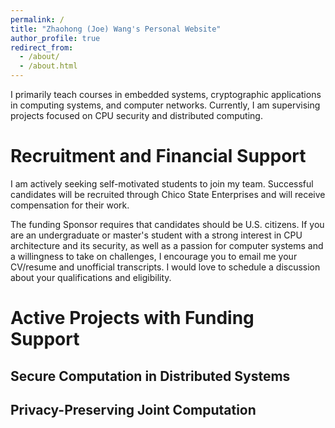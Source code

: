 ```yaml
---
permalink: /
title: "Zhaohong (Joe) Wang's Personal Website"
author_profile: true
redirect_from: 
  - /about/
  - /about.html
---
```


I primarily teach courses in embedded systems, cryptographic applications in computing systems, and computer networks. Currently, I am supervising projects focused on CPU security and distributed computing.

Recruitment and Financial Support
======
I am actively seeking self-motivated students to join my team. Successful candidates will be recruited through Chico State Enterprises and will receive compensation for their work.

The funding Sponsor requires that candidates should be U.S. citizens. If you are an undergraduate or master's student with a strong interest in CPU architecture and its security, as well as a passion for computer systems and a willingness to take on challenges, I encourage you to email me your CV/resume and unofficial transcripts. I would love to schedule a discussion about your qualifications and eligibility.

Active Projects with Funding Support
======

Secure Computation in Distributed Systems
------

Privacy-Preserving Joint Computation
------
